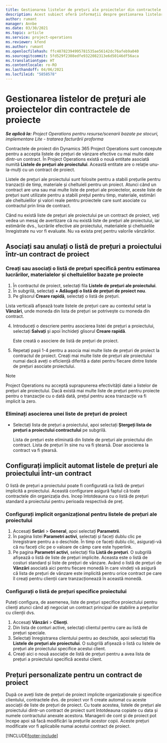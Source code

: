 ```yaml
---
title: Gestionarea listelor de prețuri ale proiectelor din contractele de proiecte
description: Acest subiect oferă informații despre gestionarea listelor de prețuri de proiecte pe contractele de proiecte.
author: rumant
manager: Annbe
ms.date: 03/30/2021
ms.topic: article
ms.service: project-operations
ms.reviewer: kfend
ms.author: rumant
ms.openlocfilehash: ffc48782394995781535ae56142dc76afeb9a040
ms.sourcegitcommit: 5fd529f2308edfe9322082313e6d50146df56aca
ms.translationtype: HT
ms.contentlocale: ro-RO
ms.lasthandoff: 04/06/2021
ms.locfileid: "5858578"
---
```

# <a name="manage-project-price-lists-on-project-contracts"></a>Gestionarea listelor de prețuri ale proiectelor din contractele de proiecte

_**Se aplică la:** Project Operations pentru resurse/scenarii bazate pe stocuri, implementare Lite - tratarea facturării proforma_

Contractele de proiect din Dynamics 365 Project Operations sunt concepute pentru a accepta listele de prețuri de vânzare efective cu mai multe date dintr-un contract. În Project Operations există o nouă entitate asociată numită **Listele de prețuri ale proiectului**. Această entitate are o relație unu-la-mulți cu un contract de proiect.

Listele de prețuri ale proiectului sunt folosite pentru a stabili prețurile pentru tranzacții de timp, materiale și cheltuieli pentru un proiect. Atunci când un contract are una sau mai multe liste de prețuri ale proiectelor, aceste liste de prețuri sunt utilizate pentru a stabili prețul pentru timp, materiale, estimări ale cheltuielilor și valori reale pentru proiectele care sunt asociate cu contractul prin linia de contract.

Când nu există liste de prețuri ale proiectului pe un contract de proiect, veți vedea un mesaj de avertizare că nu există liste de prețuri ale proiectului, iar estimările dvs., lucrările efective ale proiectului, materialele și cheltuielile înregistrate nu vor fi evaluate. Nu va exista preț pentru valorile vânzărilor.

## <a name="associate-or-unassociate-a-project-price-list-on-a-project-contract"></a>Asociați sau anulați o listă de prețuri a proiectului într-un contract de proiect

### <a name="create-or-associate-a-specific-price-list-for-estimating-project-based-work-material-and-expenses"></a>Creați sau asociați o listă de prețuri specifică pentru estimarea lucrărilor, materialelor și cheltuielilor bazate pe proiecte

1. În contractul de proiect, selectați fila **Listele de prețuri ale proiectului**.
2. În subgrilă, selectați **+ Adăugați o listă de prețuri de proiect nou**.
3. Pe glisorul **Creare rapidă**, selectați o listă de prețuri. 

  Lista verticală afișează toate listele de prețuri care au contextul setat la **Vânzări**, unde moneda din lista de prețuri se potrivește cu moneda din contract.
  
4. Introduceți o descriere pentru asocierea listei de prețuri a proiectului, selectați **Salvați** și apoi închideți glisorul **Creare rapidă**.

   Este creată o asociere de listă de prețuri de proiect.
   
5. Repetați pașii 1-4 pentru a asocia mai multe liste de prețuri de proiect la contractul de proiect. Creați mai multe liste de prețuri ale proiectului numai dacă aveți o eficiență diferită a datei pentru fiecare dintre listele de prețuri asociate proiectului.

> [!NOTE]
> Project Operations nu acceptă suprapunerea efectivității datei a listelor de prețuri ale proiectului. Dacă există mai multe liste de prețuri pentru proiecte pentru o tranzacție cu o dată dată, prețul pentru acea tranzacție va fi implicit la zero.

### <a name="remove-a-project-price-list-association"></a>Eliminați asocierea unei liste de prețuri de proiect

- Selectați lista de prețuri a proiectului, apoi selectați **Ștergeți lista de prețuri a proiectului contractului** pe subgrilă. 

  Lista de prețuri este eliminată din listele de prețuri ale proiectului din contract. Lista de prețuri în sine nu va fi ștearsă. Doar asocierea la contract va fi ștearsă.

## <a name="set-up-automatic-defaulting-of-project-price-lists-on-a-contract"></a>Configurați implicit automat listele de prețuri ale proiectului într-un contract

O listă de prețuri a proiectului poate fi configurată ca listă de prețuri implicită a proiectului. Această configurare asigură faptul că toate contractele din organizația dvs. încep întotdeauna cu o listă de prețuri standard a proiectului pentru perioada respectivă de preț.

### <a name="set-up-the-organizational-default-for-project-price-lists"></a>Configurați implicit organizațional pentru listele de prețuri ale proiectului

1. Accesați **Setări** > **General**, apoi selectați **Parametrii**.
2. În pagina listei **Parametri activi**, selectați și faceți dublu clic pe înregistrare pentru a o deschide. În timp ce faceți dublu clic, asigurați-vă că nu faceți clic pe o valoare de câmp care este hyperlink. 
3. Pe pagina **Parametri activi**, selectați fila **Listă de prețuri**. O subgrilă afișează o listă de liste de prețuri implicite. Aceasta este o listă de costuri standard și liste de prețuri de vânzare. Având o listă de prețuri de **Vânzări** asociată aici pentru fiecare monedă în care vindeți vă asigură că lista de prețuri de vânzare este implicită pentru orice contract pe care îl creați pentru clienții care tranzacționează în această monedă.

### <a name="set-up-a-customer-specific-project-price-list"></a>Configurați o listă de prețuri specifice proiectului

Puteți configura, de asemenea, liste de prețuri specifice proiectului pentru clienți atunci când ați negociat un contract principal de stabilire a prețurilor cu clienții dvs.

1. Accesați **Vânzări** > **Clienți**.
2. Din lista de conturi active, selectați clientul pentru care au listă de prețuri speciale.
3. Selectați înregistrarea clientului pentru ao deschide, apoi selectați fila **Listele de prețuri ale proiectului**. O subgrilă afișează o listă cu listele de prețuri ale proiectului specifice acestui client. 
4. Creați aici o nouă asociație de listă de prețuri pentru a avea lista de prețuri a proiectului specifică acestui client.

## <a name="custom-pricing-on-a-project-contract"></a>Prețuri personalizate pentru un contract de proiect

După ce aveți liste de prețuri de proiect implicite organizaționale și specifice clientului, contractele dvs. de proiect vor fi create automat cu aceste asociații de liste de prețuri de proiect. Cu toate acestea, listele de prețuri ale proiectului dintr-un contract de proiect sunt întotdeauna copiate cu data și numele contractului anexate acestora. Managerii de cont și de proiect pot începe apoi să facă modificări la prețurile acestor copii. Aceste prețuri modificate vor fi aplicabile numai acestui contract de proiect.


[!INCLUDE[footer-include](../includes/footer-banner.md)]
